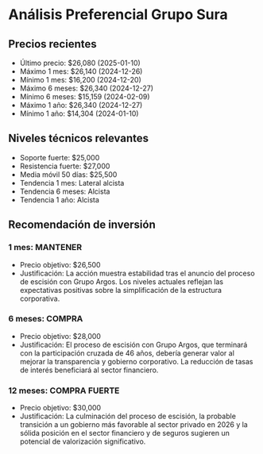 # Análisis Preferencial Grupo Sura

## Precios recientes
- Último precio: $26,080 (2025-01-10)
- Máximo 1 mes: $26,140 (2024-12-26)
- Mínimo 1 mes: $16,200 (2024-12-20)
- Máximo 6 meses: $26,340 (2024-12-27)
- Mínimo 6 meses: $15,159 (2024-02-09)
- Máximo 1 año: $26,340 (2024-12-27)
- Mínimo 1 año: $14,304 (2024-01-10)

## Niveles técnicos relevantes
- Soporte fuerte: $25,000
- Resistencia fuerte: $27,000
- Media móvil 50 días: $25,500
- Tendencia 1 mes: Lateral alcista
- Tendencia 6 meses: Alcista
- Tendencia 1 año: Alcista

## Recomendación de inversión

### 1 mes: MANTENER
- Precio objetivo: $26,500
- Justificación: La acción muestra estabilidad tras el anuncio del proceso de escisión con Grupo Argos. Los niveles actuales reflejan las expectativas positivas sobre la simplificación de la estructura corporativa.

### 6 meses: COMPRA
- Precio objetivo: $28,000
- Justificación: El proceso de escisión con Grupo Argos, que terminará con la participación cruzada de 46 años, debería generar valor al mejorar la transparencia y gobierno corporativo. La reducción de tasas de interés beneficiará al sector financiero.

### 12 meses: COMPRA FUERTE
- Precio objetivo: $30,000
- Justificación: La culminación del proceso de escisión, la probable transición a un gobierno más favorable al sector privado en 2026 y la sólida posición en el sector financiero y de seguros sugieren un potencial de valorización significativo.
